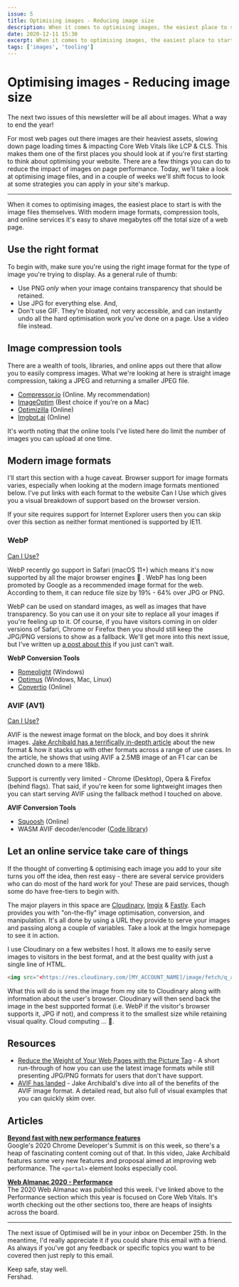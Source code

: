 ```yaml
---
issue: 5
title: Optimising images - Reducing image size
description: When it comes to optimising images, the easiest place to start is with the image files themselves. With modern image formats, compression tools, and online services it's easy to shave megabytes off the total size of a web page.
date: 2020-12-11 15:30
excerpt: When it comes to optimising images, the easiest place to start is with the image files themselves. With modern image formats, compression tools, and online services it's easy to shave megabytes off the total size of a web page.
tags: ['images', 'tooling']
---
```

# **Optimising images - Reducing image size**

The next two issues of this newsletter will be all about images. What a way to end the year!

For most web pages out there images are their heaviest assets, slowing down page loading times & impacting Core Web Vitals like LCP & CLS. This makes them one of the first places you should look at if you're first starting to think about optimising your website. There are a few things you can do to reduce the impact of images on page performance. Today, we'll take a look at optimising image files, and in a couple of weeks we'll shift focus to look at some strategies you can apply in your site's markup.

***

When it comes to optimising images, the easiest place to start is with the image files themselves. With modern image formats, compression tools, and online services it's easy to shave megabytes off the total size of a web page.

## **Use the right format**

To begin with, make sure you're using the right image format for the type of image you're trying to display. As a general rule of thumb:

- Use PNG *only* when your image contains transparency that should be retained.
- Use JPG for everything else. And,
- Don't use GIF. They're bloated, not very accessible, and can instantly undo all the hard optimisation work you've done on a page. Use a video file instead.

## **Image compression tools**

There are a wealth of tools, libraries, and online apps out there that allow you to easily compress images. What we're looking at here is straight image compression, taking a JPEG and returning a smaller JPEG file.

- [Compressor.io](http://compressor.io/) (Online. My recommendation)
- [ImageOptim](https://imageoptim.com/mac) (Best choice if you're on a Mac)
- [Optimizilla](https://imagecompressor.com/) (Online)
- [Imgbot.ai](https://www.imgbot.ai/compress-image) (Online)

It's worth noting that the online tools I've listed here do limit the number of images you can upload at one time.

## **Modern image formats**

I'll start this section with a huge caveat. Browser support for image formats varies, especially when looking at the modern image formats mentioned below. I've put links with each format to the website Can I Use which gives you a visual breakdown of support based on the browser version.

If your site requires support for Internet Explorer users then you can skip over this section as neither format mentioned is supported by IE11.

### **WebP**

[Can I Use?](https://caniuse.com/?search=webp)

WebP recently go support in Safari (macOS 11+) which means it's now supported by all the major browser engines 🎉 . WebP has long been promoted by Google as a recommended image format for the web. According to them, it can reduce file size by 19% - 64% over JPG or PNG.

WebP can be used on standard images, as well as images that have transparency. So you can use it on your site to replace all your images if you're feeling up to it. Of course, if you have visitors coming in on older versions of Safari, Chrome or Firefox then you should still keep the JPG/PNG versions to show as a fallback. We'll get more into this next issue, but I've written up [a post about this](https://www.fershad.com/blog/posts/reduce-page-weight-with-picture-tag/) if you just can't wait.

**WebP Conversion Tools**

- [Romeolight](http://romeolight.com/products/webpconv/) (Windows)
- [Optimus](https://github.com/Splode/optimus) (Windows, Mac, Linux)
- [Convertio](https://convertio.co/jpg-webp/) (Online)

### **AVIF (AV1)**

[Can I Use?](https://caniuse.com/?search=avif)

AVIF is the newest image format on the block, and boy does it shrink images. [Jake Archibald has a terrifically in-depth article](https://jakearchibald.com/2020/avif-has-landed/) about the new format & how it stacks up with other formats across a range of use cases. In the article, he shows that using AVIF a 2.5MB image of an F1 car can be crunched down to a mere 18kb.

Support is currently very limited - Chrome (Desktop), Opera & Firefox (behind flags). That said, if you're keen for some lightweight images then you can start serving AVIF using the fallback method I touched on above.

**AVIF Conversion Tools**

- [Squoosh](https://squoosh.app/) (Online)
- WASM AVIF decoder/encoder ([Code library](https://github.com/saschazar21/webassembly/tree/master/packages/avif))

## **Let an online service take care of things**

If the thought of converting & optimising each image you add to your site turns you off the idea, then rest easy - there are several service providers who can do most of the hard work for you! These are paid services, though some do have free-tiers to begin with.

The major players in this space are [Cloudinary](https://cloudinary.com/), [Imgix](https://www.imgix.com/) & [Fastly](https://www.fastly.com/products/web-and-mobile-performance/image-optimization). Each provides you with "on-the-fly" image optimisation, conversion, and manipulation. It's all done by using a URL they provide to serve your images and passing along a couple of variables. Take a look at the Imgix homepage to see it in action.

I use Cloudinary on a few websites I host. It allows me to easily serve images to visitors in the best format, and at the best quality with just a single line of HTML.

```html
<img src="<https://res.cloudinary.com/[MY_ACCOUNT_NAME]/image/fetch/q_auto,f_auto/https://www.mysite.com/logo.jpg>" alt="Don't forget it, fam">
```

What this will do is send the image from my site to Cloudinary along with information about the user's browser. Cloudinary will then send back the image in the best supported format (i.e. WebP if the visitor's browser supports it, JPG if not), and compress it to the smallest size while retaining visual quality. Cloud computing ... 🤯.

## **Resources**

- [Reduce the Weight of Your Web Pages with the Picture Tag](https://www.fershad.com/blog/posts/reduce-page-weight-with-picture-tag/) - A short run-through of how you can use the latest image formats while still presenting JPG/PNG formats for users that don't have support.
- [AVIF has landed](https://jakearchibald.com/2020/avif-has-landed/) - Jake Archibald's dive into all of the benefits of the AVIF image format. A detailed read, but also full of visual examples that you can quickly skim over.

## **Articles**

**[Beyond fast with new performance features](https://www.youtube.com/watch?v=Z6wjUOSh9Tk)**  
Google's 2020 Chrome Developer's Summit is on this week, so there's a heap of fascinating content coming out of that. In this video, Jake Archibald features some very new features and proposal aimed at improving web performance. The `<portal>` element looks especially cool.

**[Web Almanac 2020 - Performance](https://almanac.httparchive.org/en/2020/performance)**  
The 2020 Web Almanac was published this week. I've linked above to the Performance section which this year is focused on Core Web Vitals. It's worth checking out the other sections too, there are heaps of insights across the board.

---

The next issue of Optimised will be in your inbox on December 25th. In the meantime, I'd really appreciate it if you could share this email with a friend. As always if you've got any feedback or specific topics you want to be covered then just reply to this email.

Keep safe, stay well. <br>
Fershad.